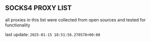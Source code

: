 ## SOCKS4 PROXY LIST

all proxies in this list were collected from open sources and tested for functionality

last update: `2025-01-15 18:51:56.270578+00:00`